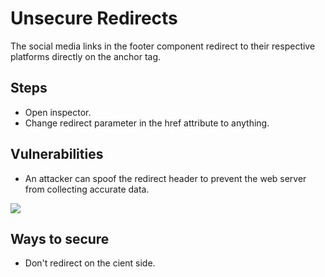 # Unsecure Redirects

The social media links in the footer component redirect to their respective platforms directly on the anchor tag.

## Steps
* Open inspector.
* Change redirect parameter in the href attribute to anything.

## Vulnerabilities
* An attacker can spoof the redirect header to prevent the web server from collecting accurate data.

<img src="https://i.imgur.com/GpDX4cI.png" />

## Ways to secure
* Don't redirect on the cient side.